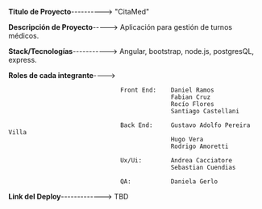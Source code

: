 **Titulo de Proyecto**----------> "CitaMed"

**Descripción de Proyecto**----->  Aplicación para gestión de turnos médicos.

**Stack/Tecnologías**-----------> Angular, bootstrap, node.js, postgresQL, express.

**Roles de cada integrante**---->  

                                   Front End:    Daniel Ramos
                                                 Fabian Cruz
                                                 Rocío Flores
                                                 Santiago Castellani
                                          
                                   Back End:     Gustavo Adolfo Pereira Villa
                                                 Hugo Vera
                                                 Rodrigo Amoretti
                                          
                                   Ux/Ui:        Andrea Cacciatore
                                                 Sebastian Cuendias
                                          
                                   QA:           Daniela Gerlo


**Link del Deploy**------------->  TBD
